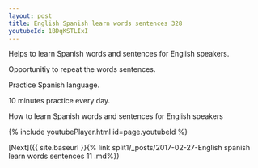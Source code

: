 ```yaml
---
layout: post
title: English Spanish learn words sentences 328 
youtubeId: 1BDqKSTLIxI
---
```

 
 
Helps to learn Spanish words and sentences for English speakers.

Opportunitiy to repeat the words sentences. 

Practice Spanish language. 
 
10 minutes practice every day. 
 
How to learn Spanish words and sentences for English speakers 
 
{% include youtubePlayer.html id=page.youtubeId %}
 
 
[Next]({{ site.baseurl }}{% link  split1/_posts/2017-02-27-English spanish learn words sentences 11 .md%})
 
